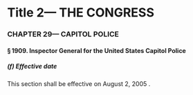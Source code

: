 
# Title 2— THE CONGRESS
### CHAPTER 29— CAPITOL POLICE
#### § 1909. Inspector General for the United States Capitol Police
##### (f) Effective date

This section shall be effective on August 2, 2005 .
